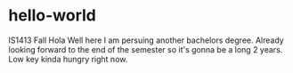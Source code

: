 # hello-world
IS1413 Fall
Hola 
Well here I am persuing another bachelors degree. Already looking forward to the end of the semester so it's gonna be a long 2 years. Low key kinda hungry right now. 

